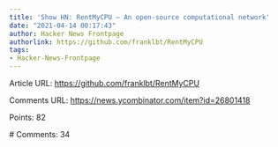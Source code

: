 ```yaml
---
title: 'Show HN: RentMyCPU – An open-source computational network'
date: "2021-04-14 00:17:43"
author: Hacker News Frontpage
authorlink: https://github.com/franklbt/RentMyCPU
tags:
- Hacker-News-Frontpage
---
```


<p>Article URL: <a href="https://github.com/franklbt/RentMyCPU">https://github.com/franklbt/RentMyCPU</a></p>
<p>Comments URL: <a href="https://news.ycombinator.com/item?id=26801418">https://news.ycombinator.com/item?id=26801418</a></p>
<p>Points: 82</p>
<p># Comments: 34</p>
